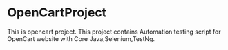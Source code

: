 # OpenCartProject
This is opencart project. This project contains Automation testing script for OpenCart website with Core Java,Selenium,TestNg.
